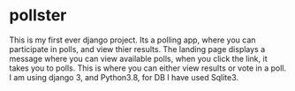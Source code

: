# pollster

This is my first ever django project. Its a polling app, where you can participate in polls, and view thier results. The landing page displays a message where you can view available polls, when you click the link, it takes you to polls. This is where you can either view results or vote in a poll. I am using django 3, and Python3.8, for DB I have used Sqlite3.
